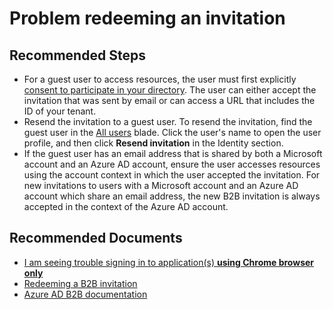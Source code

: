 <properties
    pageTitle="Problem redeeming an invitation"
    description="Problem redeeming an invitation"
    service="microsoft.aad"
    resource="Microsoft_AAD_IAM"
    authors="marialai"
    ms.author="marwa"
    displayOrder=""
    selfHelpType="generic"
    supportTopicIds="32615429"
    resourceTags=""
    productPesIds="16578"
    cloudEnvironments="public"
    	articleId="1f52c6d5-cfce-4d14-8b87-c1023bac3bea"
	ownershipId="AzureIdentity_DirectoryObjectManagement"
/>

# Problem redeeming an invitation

## **Recommended Steps**

* For a guest user to access resources, the user must first explicitly [consent to participate in your directory](https://docs.microsoft.com/azure/active-directory/b2b/redemption-experience). The user can either accept the invitation that was sent by email or can access a URL that includes the ID of your tenant.
* Resend the invitation to a guest user. To resend the invitation, find the guest user in the [All users](https://portal.azure.com/#blade/Microsoft_AAD_IAM/UsersManagementMenuBlade/AllUsers) blade. Click the user's name to open the user profile, and then click **Resend invitation** in the Identity section.
* If the guest user has an email address that is shared by both a Microsoft account and an Azure AD account, ensure the user accesses resources using the account context in which the user accepted the invitation. For new invitations to users with a Microsoft account and an Azure AD account which share an email address, the new B2B invitation is always accepted in the context of the Azure AD account.

## **Recommended Documents**

* [I am seeing trouble signing in to application(s) **using Chrome browser only**](https://docs.microsoft.com/office365/troubleshoot/miscellaneous/chrome-behavior-affects-applications)
* [Redeeming a B2B invitation](https://docs.microsoft.com/azure/active-directory/b2b/redemption-experience)<br>
* [Azure AD B2B documentation](https://docs.microsoft.com/azure/active-directory/b2b/)
